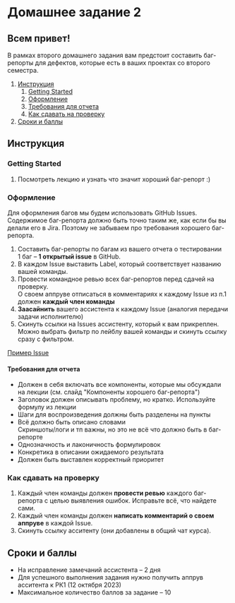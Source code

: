 # Домашнее задание 2

## Всем привет!

В рамках второго домашнего задания вам предстоит составить баг-репорты для дефектов, которые есть в ваших проектах со второго семестра.

1. [Инструкция](#инструкция)
   1. [Getting Started](#getting-started)
   2. [Оформление](#оформление)
   3. [Требования для отчета](#требования-для-отчета)
   4. [Как сдавать на проверку](#как-сдавать-на-проверку)
2. [Сроки и баллы](#сроки-и-баллы)

## Инструкция

### Getting Started
1. Посмотреть лекцию и узнать что значит хороший баг-репорт :)

### Оформление
Для оформления багов мы будем использовать GitHub Issues. Содержимое баг-репорта должно быть точно таким же, как если бы вы делали его в Jira. Поэтому не забываем про требования хорошего баг-репорта.

1. Составить баг-репорты по багам из вашего отчета о тестировании  
   1 баг – **1 открытый issue** в GitHub.
2. В каждом Issue выставить Label, который соответствует названию вашей команды.
3. Провести командное ревью всех баг-репортов перед сдачей на проверку.  
   О своем аппруве отписаться в комментариях к каждому Issue из п.1 должен **каждый член команды**
4. **Заасайнить** вашего ассистента к каждому Issue (аналогия передачи задачи исполнителю)
5. Скинуть ссылки на Issues ассистенту, который к вам прикреплен. Можно выбрать фильтр по лейблу вашей команды и скинуть ссылку сразу с фильтром.

[Пример Issue](https://github.com/VK-BMSTU-QA/homework-2/issues/1)


#### Требования для отчета
- Должен в себя включать все компоненты, которые мы обсуждали на лекции (см. слайд "Компоненты хорошего баг-репорта")
- Заголовок должен описывать проблему, но кратко. Используйте формулу из лекции
- Шаги для воспроизведения должны быть разделены на пункты
- Всё должно быть описано словами  
  Скриншоты/логи и тп важны, но это не всё что должно быть в баг-репорте
- Однозначность и лаконичность формулировок
- Конкретика в описании ожидаемого результата
- Должен быть выставлен корректный приоритет


### Как сдавать на проверку
1. Каждый член команды должен **провести ревью** каждого баг-репорта с целью выявления ошибок. Исправьте всё, что найдете сами.
2. Каждый член команды должен **написать комментарий о своем аппруве** в каждой Issue.
3. Скинуть ссылку асситенту (они добавлены в общий чат курса).


## Сроки и баллы
- На исправление замечаний ассистента – 2 дня
- Для успешного выполнения задания нужно получить аппрув асситента к РК1 (12 октября 2023)
- Максимальное количество баллов за задание – 10

